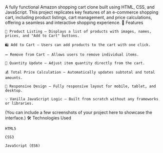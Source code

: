 A fully functional Amazon shopping cart clone built using HTML, CSS, and JavaScript. This project replicates key features of an e-commerce shopping cart, including product listings, cart management, and price calculations, offering a seamless and interactive shopping experience.
🚀 Features

    🧾 Product Listing – Displays a list of products with images, names, prices, and "Add to Cart" buttons.

    🛍️ Add to Cart – Users can add products to the cart with one click.

    ➖ Remove from Cart – Allows users to remove individual items.

    🔁 Quantity Update – Adjust item quantity directly from the cart.

    💰 Total Price Calculation – Automatically updates subtotal and total amounts.

    📱 Responsive Design – Fully responsive layout for mobile, tablet, and desktop.

    💡 Vanilla JavaScript Logic – Built from scratch without any frameworks or libraries.


(You can include a few screenshots of your project here to showcase the interface.)
🛠️ Technologies Used

    HTML5

    CSS3

    JavaScript (ES6)
